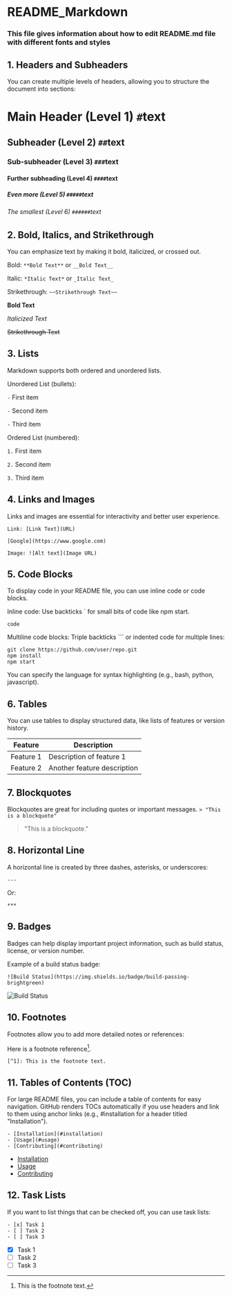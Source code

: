# README_Markdown

### This file gives information about how to edit README.md file with different fonts and styles

## 1. Headers and Subheaders

You can create multiple levels of headers, allowing you to structure the document into sections:


# Main Header (Level 1)           `#`text
## Subheader (Level 2)            `##`text
### Sub-subheader (Level 3)       `###`text
#### Further subheading (Level 4) `####`text
##### Even more (Level 5)         `#####`text
###### The smallest (Level 6)     `######`text


## 2. Bold, Italics, and Strikethrough

You can emphasize text by making it bold, italicized, or crossed out.

Bold: `**Bold Text**` or `__Bold Text__`

Italic: `*Italic Text*` or `_Italic Text_`

Strikethrough: `~~Strikethrough Text~~`

**Bold Text**

*Italicized Text*

~~Strikethrough Text~~

## 3. Lists

Markdown supports both ordered and unordered lists.

Unordered List (bullets):

`-` First item

`-` Second item

`-` Third item

Ordered List (numbered):

`1.` First item

`2.` Second item

`3.` Third item


## 4. Links and Images

Links and images are essential for interactivity and better user experience.

`Link: [Link Text](URL)`

`[Google](https://www.google.com)`

`Image: ![Alt text](Image URL)`


## 5. Code Blocks

To display code in your README file, you can use inline code or code blocks.

Inline code: Use backticks ` for small bits of code like npm start.

` code `

Multiline code blocks: Triple backticks ``` or indented code for multiple lines:


```
git clone https://github.com/user/repo.git
npm install
npm start
```

You can specify the language for syntax highlighting (e.g., bash, python, javascript).

## 6. Tables

You can use tables to display structured data, like lists of features or version history.

| Feature        | Description                   |
|----------------|-------------------------------|
| Feature 1      | Description of feature 1      |
| Feature 2      | Another feature description   |


## 7. Blockquotes

Blockquotes are great for including quotes or important messages.
`> "This is a blockquote"`

> "This is a blockquote."


## 8. Horizontal Line

A horizontal line is created by three dashes, asterisks, or underscores:

`---`


Or:

`***`


## 9. Badges

Badges can help display important project information, such as build status, license, or version number.

Example of a build status badge:

`![Build Status](https://img.shields.io/badge/build-passing-brightgreen)`


![Build Status](https://img.shields.io/badge/build-passing-brightgreen)


## 10. Footnotes

Footnotes allow you to add more detailed notes or references:

Here is a footnote reference[^1].

`[^1]: This is the footnote text.`

[^1]: This is the footnote text.

## 11. Tables of Contents (TOC)

For large README files, you can include a table of contents for easy navigation. GitHub renders TOCs automatically if you use headers and link to them using anchor links (e.g., #installation for a header titled "Installation").

```
- [Installation](#installation)
- [Usage](#usage)
- [Contributing](#contributing)
```
- [Installation](#installation)
- [Usage](#usage)
- [Contributing](#contributing)

## 12. Task Lists

If you want to list things that can be checked off, you can use task lists:

```
- [x] Task 1
- [ ] Task 2
- [ ] Task 3
```
- [x] Task 1
- [ ] Task 2
- [ ] Task 3